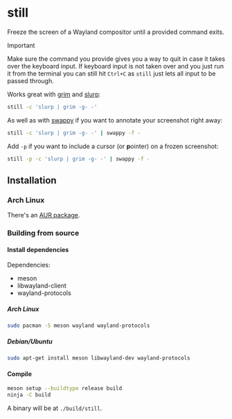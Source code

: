 # still

Freeze the screen of a Wayland compositor until a provided command exits.

> [!IMPORTANT]
> Make sure the command you provide gives you a way to quit in case it takes
> over the keyboard input. If keyboard input is not taken over and you just run
> it from the terminal you can still hit `Ctrl+C` as `still` just lets all
> input to be passed through.

Works great with [grim](https://gitlab.freedesktop.org/emersion/grim) and
[slurp](https://github.com/emersion/slurp):

```sh
still -c 'slurp | grim -g- -'
```

As well as with [swappy](https://github.com/jtheoof/swappy) if you want to
annotate your screenshot right away:

```sh
still -c 'slurp | grim -g- -' | swappy -f -
```

Add `-p` if you want to include a cursor (or **p**ointer) on a frozen
screenshot:

```sh
still -p -c 'slurp | grim -g- -' | swappy -f -
```

## Installation

### Arch Linux

There's an [AUR package](https://aur.archlinux.org/packages/still).

### Building from source

#### Install dependencies

Dependencies:

- meson
- libwayland-client
- wayland-protocols

##### Arch Linux

```sh
sudo pacman -S meson wayland wayland-protocols
```

##### Debian/Ubuntu

```sh
sudo apt-get install meson libwayland-dev wayland-protocols
```

#### Compile

```sh
meson setup --buildtype release build
ninja -C build
```

A binary will be at `./build/still`.
